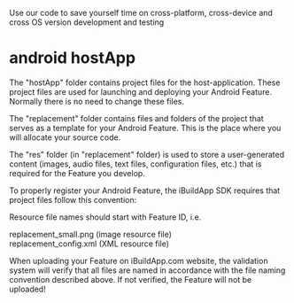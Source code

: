 Use our code to save yourself time on cross-platform, cross-device and cross OS version development and testing
# android hostApp
The "hostApp" folder contains project files for the host-application. These project files are used for launching and deploying your Android Feature. Normally there is no need to change these files.

The "replacement" folder contains files and folders of the project that serves as a template for your Android Feature. This is the place where you will allocate your source code.

The "res" folder (in "replacement" folder) is used to store a user-generated content (images, audio files, text files, configuration files, etc.) that is required for the Feature you develop.

To properly register your Android Feature, the iBuildApp SDK requires that project files follow this convention:

Resource file names should start with Feature ID, i.e.

  
  replacement_small.png (image resource file)  
  replacement_config.xml (XML resource file)  

When uploading your Feature on iBuildApp.com website, the validation system will verify that all files are named in accordance with the file naming convention described above. If not verified, the Feature will not be uploaded!
